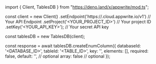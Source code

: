 import { Client, TablesDB } from "https://deno.land/x/appwrite/mod.ts";

const client = new Client()
    .setEndpoint('https://<REGION>.cloud.appwrite.io/v1') // Your API Endpoint
    .setProject('<YOUR_PROJECT_ID>') // Your project ID
    .setKey('<YOUR_API_KEY>'); // Your secret API key

const tablesDB = new TablesDB(client);

const response = await tablesDB.createEnumColumn({
    databaseId: '<DATABASE_ID>',
    tableId: '<TABLE_ID>',
    key: '',
    elements: [],
    required: false,
    default: '<DEFAULT>', // optional
    array: false // optional
});
